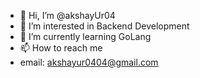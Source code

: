 - 👋 Hi, I’m @akshayUr04
- 👀 I’m interested in Backend Development
- 🌱 I’m currently learning GoLang
- 📫 How to reach me 
- email: akshayur0404@gmail.com

<!---
akshayUr04/akshayUr04 is a ✨ special ✨ repository because its `README.md` (this file) appears on your GitHub profile.
You can click the Preview link to take a look at your changes.
--->
